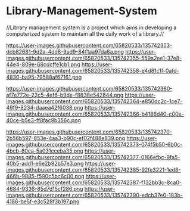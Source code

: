 # Library-Management-System
//Library management system is a project which aims in developing a computerized system to
maintain all the daily work of a library.//


https://user-images.githubusercontent.com/65820533/135742353-dcb82681-9d2a-4dd6-9ad9-84f1aa97da8a.png
https://user-images.githubusercontent.com/65820533/135742355-559a2ee1-37e8-44e4-809e-68cdcffe1cb1.png
https://user-images.githubusercontent.com/65820533/135742358-e4d81c1f-0afd-4830-ba95-79588af67161.png

https://user-images.githubusercontent.com/65820533/135742360-af7e772e-22c5-4ef6-b9de-f8838e542844.png
https://user-images.githubusercontent.com/65820533/135742364-e850dc2c-1ce7-49f9-8234-daaea42f6038.png
https://user-images.githubusercontent.com/65820533/135742366-b4186d40-c00e-40ce-b5e3-ff8fac9b356c.png

https://user-images.githubusercontent.com/65820533/135742370-2b56b597-853e-4aa3-b90c-ef02f488e839.png
https://user-images.githubusercontent.com/65820533/135742373-074f5b50-6b0c-4bcb-80ca-5a031cceba35.png
https://user-images.githubusercontent.com/65820533/135742377-0166efbc-9fa5-40b5-add1-e6e2b92b57e3.png
https://user-images.githubusercontent.com/65820533/135742385-92fe3221-1ed8-466b-9885-f590c5bc6c00.png
https://user-images.githubusercontent.com/65820533/135742387-f132bb3c-8ca0-4684-9336-85d7d15cf286.png
https://user-images.githubusercontent.com/65820533/135742390-edcb37e0-183b-4186-be5f-e3c528f3b197.png
